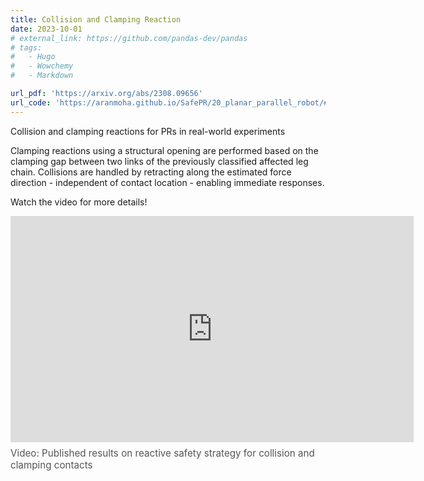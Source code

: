```yaml
---
title: Collision and Clamping Reaction
date: 2023-10-01
# external_link: https://github.com/pandas-dev/pandas
# tags:
#   - Hugo
#   - Wowchemy
#   - Markdown

url_pdf: 'https://arxiv.org/abs/2308.09656'
url_code: 'https://aranmoha.github.io/SafePR/20_planar_parallel_robot/#structure'
---
```


Collision and clamping reactions for PRs in real-world experiments
<!--more-->
Clamping reactions using a structural opening are performed based on the clamping gap between two links of the previously classified affected leg chain.
Collisions are handled by retracting along the estimated force direction - independent of contact location - enabling immediate responses.

Watch the video for more details!

<iframe width="645" height="362" src="https://youtube.com/embed/pcIBYYhcWk4?si=jempzsBbnGImf_7Z" title="YouTube video player" frameborder="0" allow="accelerometer; autoplay; clipboard-write; encrypted-media; gyroscope; picture-in-picture; web-share" referrerpolicy="strict-origin-when-cross-origin" allowfullscreen></iframe>
<p style="margin-top: 0.5rem; font-size: 0.95rem; color: #555;">
  Video: Published results on reactive safety strategy for collision and clamping contacts
</p>
